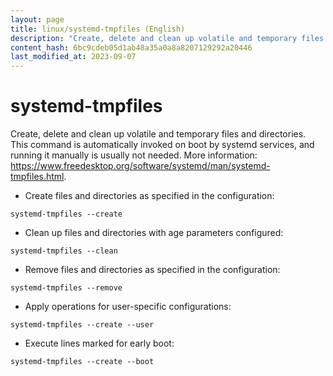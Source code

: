 ```yaml
---
layout: page
title: linux/systemd-tmpfiles (English)
description: "Create, delete and clean up volatile and temporary files and directories."
content_hash: 6bc9cdeb05d1ab48a35a0a8a8207129292a20446
last_modified_at: 2023-09-07
---
```

# systemd-tmpfiles

Create, delete and clean up volatile and temporary files and directories.
This command is automatically invoked on boot by systemd services, and running it manually is usually not needed.
More information: <https://www.freedesktop.org/software/systemd/man/systemd-tmpfiles.html>.

- Create files and directories as specified in the configuration:

`systemd-tmpfiles --create`

- Clean up files and directories with age parameters configured:

`systemd-tmpfiles --clean`

- Remove files and directories as specified in the configuration:

`systemd-tmpfiles --remove`

- Apply operations for user-specific configurations:

`systemd-tmpfiles --create --user`

- Execute lines marked for early boot:

`systemd-tmpfiles --create --boot`
